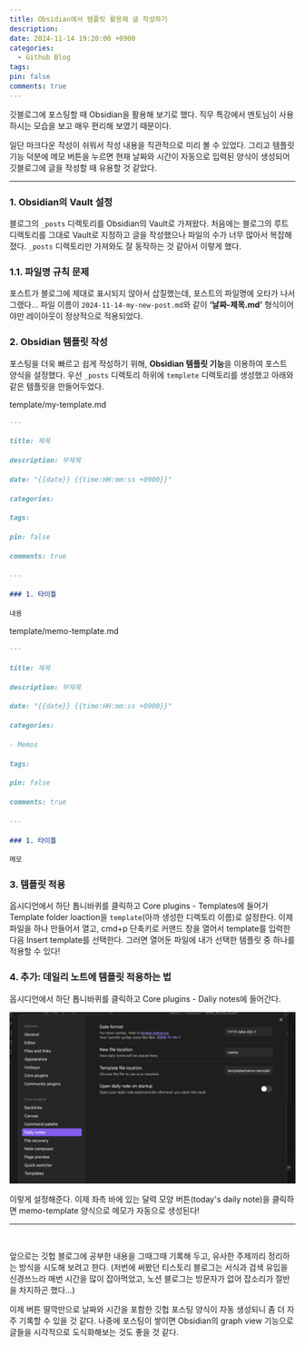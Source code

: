 ```yaml
---
title: Obsidian에서 템플릿 활용해 글 작성하기
description: 
date: 2024-11-14 19:20:00 +0900
categories:
  - Github Blog
tags: 
pin: false
comments: true
---
```

깃블로그에 포스팅할 때 Obsidian을 활용해 보기로 했다. 직무 특강에서 멘토님이 사용하시는 모습을 보고 매우 편리해 보였기 때문이다.   

일단 마크다운 작성이 쉬워서 작성 내용을 직관적으로 미리 볼 수 있었다. 그리고 템플릿 기능 덕분에 메모 버튼을 누르면 현재 날짜와 시간이 자동으로 입력된 양식이 생성되어 깃블로그에 글을 작성할 때 유용할 것 같았다.

---

### 1. Obsidian의 Vault 설정

블로그의 `_posts` 디렉토리를 Obsidian의 Vault로 가져왔다. 처음에는 블로그의 루트 디렉토리를 그대로 Vault로 지정하고 글을 작성했으나 파일의 수가 너무 많아서 복잡해졌다. `_posts` 디렉토리만 가져와도 잘 동작하는 것 같아서 이렇게 했다. 

### 1.1. 파일명 규칙 문제

포스트가 블로그에 제대로 표시되지 않아서 삽질했는데, 포스트의 파일명에 오타가 나서 그랬다... 파일 이름이 `2024-11-14-my-new-post.md`와 같이 **‘날짜-제목.md’** 형식이어야만 레이아웃이 정상적으로 적용되었다.

### 2. Obsidian 템플릿 작성

포스팅을 더욱 빠르고 쉽게 작성하기 위해, **Obsidian 템플릿 기능**을 이용하여 포스트 양식을 설정했다. 우선 `_posts` 디렉토리 하위에 `templete` 디렉토리를 생성했고 아래와 같은 템플릿을 만들어두었다.

template/my-template.md
```markdown
---

title: 제목

description: 부제목

date: "{{date}} {{time:HH:mm:ss +0900}}"

categories:

tags:

pin: false

comments: true

---

### 1. 타이틀

내용
```

template/memo-template.md
```markdown
---

title: 제목

description: 부제목

date: "{{date}} {{time:HH:mm:ss +0900}}"

categories:

- Memos

tags:

pin: false

comments: true

---

### 1. 타이틀

메모
```


### 3. 템플릿 적용
옵시디언에서 하단 톱니바퀴를 클릭하고 Core plugins - Templates에 들어가 Template folder loaction을 `template`(아까 생성한 디렉토리 이름)로 설정한다.
이제 파일을 하나 만들어서 열고, cmd+p 단축키로 커맨드 창을 열어서 template를 입력한 다음 Insert template를 선택한다. 그러면 열어둔 파일에 내가 선택한 템플릿 중 하나를 적용할 수 있다!

### 4. 추가: 데일리 노트에 템플릿 적용하는 법
옵시디언에서 하단 톱니바퀴를 클릭하고 Core plugins - Daliy notes에 들어간다.  

![](../../images/스크린샷%202024-11-14%20오후%206.33.16.png)

이렇게 설정해준다. 이제 좌측 바에 있는 달력 모양 버튼(today's daily note)을 클릭하면 memo-template 양식으로 메모가 자동으로 생성된다!    

___  
<br/>

앞으로는 깃헙 블로그에 공부한 내용을 그때그때 기록해 두고, 유사한 주제끼리 정리하는 방식을 시도해 보려고 한다. (저번에 써봤던 티스토리 블로그는 서식과 검색 유입을 신경쓰느라 매번 시간을 많이 잡아먹었고, 노션 블로그는 방문자가 없어 잡소리가 절반을 차지하곤 했다...)   

이제 버튼 딸깍만으로 날짜와 시간을 포함한 깃헙 포스팅 양식이 자동 생성되니 좀 더 자주 기록할 수 있을 것 같다. 나중에 포스팅이 쌓이면 Obsidian의 graph view 기능으로 글들을 시각적으로 도식화해보는 것도 좋을 것 같다.